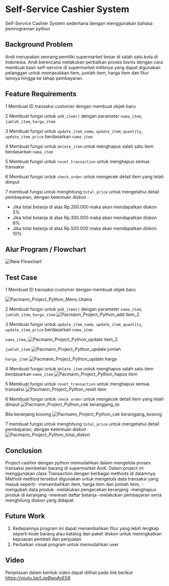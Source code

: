 # Self-Service Cashier System
Self-Service Cashier System sederhana dengan menggunakan bahasa pemrograman python
## Background Problem
Andi merupakan seorang pemiliki supermarket besar di salah satu kota di Indonesia. Andi berencana melakukan perbaikan proses bisnis
dengan cara membuat kasir self-service di supermarket miliknya yang dapat digunakan pelanggan untuk 
memasukkan item, jumlah item, harga item dan fitur lainnya hingga ke tahap pembayaran.

## Feature Requirements
1 Membuat ID transaksi customer dengan membuat objek baru 

2 Membuat fungsi untuk `add_item()` dengan parameter `nama_item`, `jumlah_item`, `harga_item`

3 Membuat fungsi untuk `update_item_name`, `update_item_quantity`, `update_item_price` berdasarkan `nama_item`

4 Membuat fungsi untuk `delete_item` untuk menghapus salah satu item berdasarkan  `nama_item`

5 Membuat fungsi untuk `reset_transaction` untuk menghapus semua transaksi

6 Membuat fungsi untuk `check_order` untuk mengecek detail item yang telah diinput

7 membuat fungsi untuk menghitung `total_price` untuk mengetahui detail pembayaran, dengan ketentuan diskon :
  - Jika total belanja di atas Rp.200.000 maka akan mendapatkan diskon 5%
  - Jika total belanja di atas Rp.300.000 maka akan mendapatkan diskon 8%
  - Jika total belanja di atas Rp.500.000 maka akan mendapatkan diskon 10%
    
## Alur Program / Flowchart
![New Flowchart](https://github.com/indrawanh/Pacmann-Cashier/assets/68576233/0883d45f-b97e-4160-8d4e-dc244f881637)

## Test Case
1 Membuat ID transaksi customer dengan membuat objek baru 

![Pacmann_Project_Python_Menu Utama](https://github.com/indrawanh/Pacmann-Cashier/assets/68576233/9006f1ef-8ffa-4555-8efc-7cd87e7aa7bf)


2 Membuat fungsi untuk `add_item()` dengan parameter `nama_item`, `jumlah_item`, `harga_item`
![Pacmann_Project_Python_add item_2](https://github.com/indrawanh/Pacmann-Cashier/assets/68576233/2a742f29-eee5-41b6-bed5-ac321a8cfb12)



3 Membuat fungsi untuk `update_item_name`, `update_item_quantity`, `update_item_price` berdasarkan `nama_item`

`nama_item`, 
![Pacmann_Project_Python_update item_2](https://github.com/indrawanh/Pacmann-Cashier/assets/68576233/18113a52-a8d5-4b7e-bd80-55ceb9878bf2)

`jumlah_item`
![Pacmann_Project_Python_update jumlah](https://github.com/indrawanh/Pacmann-Cashier/assets/68576233/8ef1607d-1cd1-4202-b30c-df2ccdceff9d)

`harga_item`
![Pacmann_Project_Python_update harga](https://github.com/indrawanh/Pacmann-Cashier/assets/68576233/b1ce529a-4db5-4b1d-947c-059648d4433c)

4 Membuat fungsi untuk `delete_item` untuk menghapus salah satu item berdasarkan  `nama_item`
![Pacmann_Project_Python_hapus item](https://github.com/indrawanh/Pacmann-Cashier/assets/68576233/283859a3-4a90-4d63-9254-759bcaa8fe3f)

5 Membuat fungsi untuk `reset_transaction` untuk menghapus semua transaksi
![Pacmann_Project_Python_reset item](https://github.com/indrawanh/Pacmann-Cashier/assets/68576233/a3eda489-8a34-498f-a49b-a346356b84c1)


6 Membuat fungsi untuk `check_order` untuk mengecek detail item yang telah diinput
![Pacmann_Project_Python_cek kerangjang_isi](https://github.com/indrawanh/Pacmann-Cashier/assets/68576233/ff252055-1f10-4ba5-bb5d-ce674443d1a7)

Bila keranjang kosong
![Pacmann_Project_Python_cek kerangjang_kosong](https://github.com/indrawanh/Pacmann-Cashier/assets/68576233/96e463d3-55b3-4882-8369-e5014c3addbb)

7 membuat fungsi untuk menghitung `total_price` untuk mengetahui detail pembayaran, dengan ketentuan diskon
![Pacmann_Project_Python_total_diskon](https://github.com/indrawanh/Pacmann-Cashier/assets/68576233/e3001c3c-e107-4553-9cff-52b88534c016)


## Conclusion
Project cashier dengan python memudahkan dalam mengelola proses transaksi pembelian barang di supermarket Andi. Dalam project ini menggunakan class Transaction dengan berbagai methods di dalamnya. Method-method tersebut digunakan untuk mengelola data transaksi yang masuk seperti:
-menambahkan item, harga item dan jumlah item, 
-mengubah data produk
-melakukan pengecekan keranjang
-menghapus produk di keranjang
-mereset daftar belanja 
-melakukan pembayaran serta menghitung diskon yang didapat.

## Future Work
1.  Kedepannya program ini dapat menambahkan fitur yang lebih lengkap seperti kode barang atau katalog dan paket diskon untuk meningkatkan kepuasan pembeli dan penjualan
2.  Perbaikan visual program untuk memudahkan user 

## Video
Penjelasan dalam bentuk video dapat dilihat pada link berikut
https://youtu.be/LqpBwoAvES8




